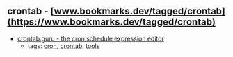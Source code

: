 crontab - [www.bookmarks.dev/tagged/crontab](https://www.bookmarks.dev/tagged/crontab)
---
* [crontab.guru - the cron schedule expression editor](https://crontab.guru/)
    * tags: [cron](../tags/cron.md), [crontab](../tags/crontab.md), [tools](../tags/tools.md)
